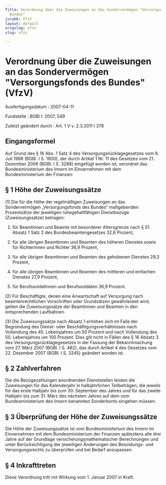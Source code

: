 ```yaml
---
Title: Verordnung über die Zuweisungen an das Sondervermögen "Versorgungsfonds des
  Bundes"
jurabk: VfzV
layout: default
origslug: vfzv
slug: vfzv

---
```


# Verordnung über die Zuweisungen an das Sondervermögen "Versorgungsfonds des Bundes" (VfzV)

Ausfertigungsdatum
:   2007-04-11

Fundstelle
:   BGBl I: 2007, 549

Zuletzt geändert durch
:   Art. 1 V v. 2.3.2011 I 378

## Eingangsformel

Auf Grund des § 16 Abs. 1 Satz 4 des Versorgungsrücklagegesetzes vom
9\. Juli 1998 (BGBl. I S. 1800), der durch Artikel 1 Nr. 11 des
Gesetzes vom 21. Dezember 2006 (BGBl. I S. 3288) eingefügt worden ist,
verordnet das Bundesministerium des Innern im Einvernehmen mit dem
Bundesministerium der Finanzen:

## § 1 Höhe der Zuweisungssätze

(1) Die für die Höhe der regelmäßigen Zuweisungen an das
Sondervermögen „Versorgungsfonds des Bundes“ maßgebenden Prozentsätze
der jeweiligen ruhegehaltfähigen Dienstbezüge (Zuweisungssätze)
betragen:

1.  für Beamtinnen und Beamte mit besonderer Altersgrenze nach § 51 Absatz
    1 Satz 2 des Bundesbeamtengesetzes 32,6 Prozent,


2.  für alle übrigen Beamtinnen und Beamten des höheren Dienstes sowie für
    Richterinnen und Richter 36,9 Prozent,


3.  für alle übrigen Beamtinnen und Beamten des gehobenen Dienstes 29,3
    Prozent,


4.  für alle übrigen Beamtinnen und Beamten des mittleren und einfachen
    Dienstes 27,9 Prozent,


5.  für Berufssoldatinnen und Berufssoldaten 36,9 Prozent.




(2) Für Beschäftigte, denen eine Anwartschaft auf Versorgung nach
beamtenrechtlichen Vorschriften oder Grundsätzen gewährleistet wird,
gelten die Zuweisungssätze der Beamtinnen und Beamten in den
entsprechenden Laufbahnen.

(3) Die Zuweisungssätze nach Absatz 1 erhöhen sich im Falle der
Begründung des Dienst- oder Beschäftigungsverhältnisses nach
Vollendung des 45. Lebensjahres um 50 Prozent und nach Vollendung des
50\. Lebensjahres um 100 Prozent. Dies gilt nicht in Fällen des § 16
Absatz 3 des Versorgungsrücklagegesetzes in der Fassung der
Bekanntmachung vom 27. März 2007 (BGBl. I S. 482), das durch Artikel 4
des Gesetzes vom 22. Dezember 2007 (BGBl. I S. 3245) geändert worden
ist.

## § 2 Zahlverfahren

Die die Bezügezahlungen anordnenden Dienststellen leisten die
Zuweisungen für das Kalenderjahr in halbjährlichen Teilbeträgen, die
jeweils für das erste Halbjahr bis zum 30. September des Jahres und
für das zweite Halbjahr bis zum 31. März des nächsten Jahres auf dem
vom Bundesministerium des Innern benannten Sonderkonto eingehen
müssen.

## § 3 Überprüfung der Höhe der Zuweisungssätze

Die Höhe der Zuweisungssätze ist vom Bundesministerium des Innern im
Einvernehmen mit dem Bundesministerium der Finanzen spätestens alle
drei Jahre auf der Grundlage versicherungsmathematischer Berechnungen
und unter Berücksichtigung der jeweiligen Änderungen des Besoldungs-
und Versorgungsrechts zu überprüfen und bei Bedarf anzupassen.

## § 4 Inkrafttreten

Diese Verordnung tritt mit Wirkung vom 1. Januar 2007 in Kraft.

